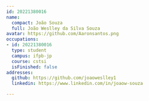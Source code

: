 ```yaml
---
id: 20221380016
name:
  compact: João Souza
  full: João Weslley da Silva Souza
avatar: https://github.com/Aaronsantos.png
occupations:
- id: 20221380016
  type: student
  campus: ifpb-jp
  course: cstsi
  isFinished: false
addresses:
  github: https://github.com/joaoweslley1
  linkedin: https://www.linkedin.com/in/joaow-souza

---
```

